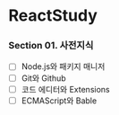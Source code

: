 # ReactStudy

### Section 01. 사전지식
- [ ] Node.js와 패키지 매니저
- [ ] Git와 Github
- [ ] 코드 에디터와 Extensions
- [ ] ECMAScript와 Bable
